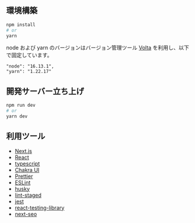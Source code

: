 ## 環境構築
```bash
npm install
# or
yarn
```

node および yarn のバージョンはバージョン管理ツール [Volta](https://volta.sh/) を利用し、以下で固定しています。

```
"node": "16.13.1",
"yarn": "1.22.17"
```

## 開発サーバー立ち上げ
```bash
npm run dev
# or
yarn dev
```

## 利用ツール
- [Next.js](https://nextjs.org/)
- [React](https://ja.reactjs.org/)
- [typescript](https://www.typescriptlang.org/)
- [Chakra UI](https://chakra-ui.com/)
- [Prettier](https://prettier.io/)
- [ESLint](https://eslint.org/)
- [husky](https://typicode.github.io/husky/#/)
- [lint-staged](https://github.com/okonet/lint-staged)
- [jest](https://jestjs.io/)
- [react-testing-library](https://testing-library.com/docs/react-testing-library/intro/)
- [next-seo](https://github.com/garmeeh/next-seo)

